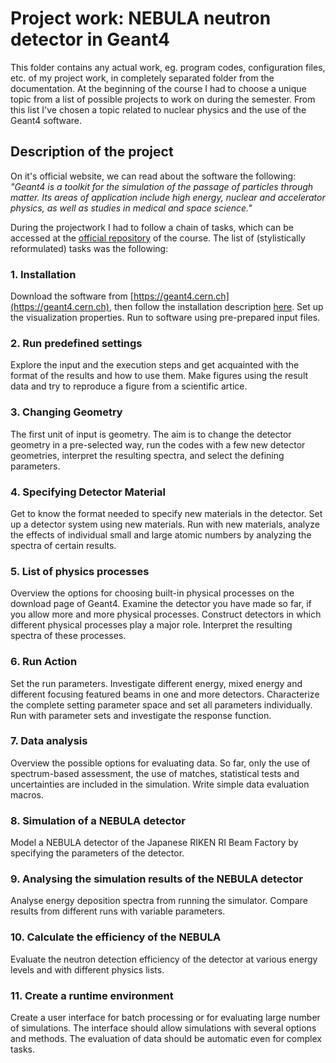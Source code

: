 # Project work: NEBULA neutron detector in Geant4
This folder contains any actual work, eg. program codes, configuration files, etc. of my project work, in completely separated folder from the documentation. At the beginning of the course I had to choose a unique topic from a list of possible projects to work on during the semester. From this list I've chosen a topic related to nuclear physics and the use of the Geant4 software.

## Description of the project
On it's official website, we can read about the software the following: *"Geant4 is a toolkit for the simulation of the passage of particles through matter. Its areas of application include high energy, nuclear and accelerator physics, as well as studies in medical and space science."*

During the projectwork I had to follow a chain of tasks, which can be accessed at the [official repository](https://github.com/sdam-elte/modellinglab2019/tree/master/nuclear_physics_geant4) of the course. The list of (stylistically reformulated) tasks was the following:

### 1. Installation
Download the software from [https://geant4.cern.ch](https://geant4.cern.ch), then follow the installation description [here](https://geant4-userdoc.web.cern.ch/UsersGuides/InstallationGuide/html/). Set up the visualization properties. Run to software using pre-prepared input files. 

### 2. Run predefined settings
Explore the input and the execution steps and get acquainted with the format of the results and how to use them.  Make figures using the result data and try to reproduce a figure from a scientific artice. 

### 3. Changing Geometry
The first unit of input is geometry. The aim is to change the detector geometry in a pre-selected way, run the codes with a few new detector geometries, interpret the resulting spectra, and select the defining parameters.

### 4. Specifying Detector Material
Get to know the format needed to specify new materials in the detector. Set up a detector system using new materials. Run with new materials, analyze the effects of individual small and large atomic numbers by analyzing the spectra of certain results.

### 5. List of physics processes
Overview the options for choosing built-in physical processes on the download page of Geant4. Examine the detector you have made so far, if you allow more and more physical processes. Construct detectors in which different physical processes play a major role. Interpret the resulting spectra of these processes.

### 6. Run Action
Set the run parameters. Investigate different energy, mixed energy and different focusing featured beams in one and more detectors. Characterize the complete setting parameter space and set all parameters individually. Run with parameter sets and investigate the response function.

### 7. Data analysis
Overview the possible options for evaluating data. So far, only the use of spectrum-based assessment, the use of matches, statistical tests and uncertainties are included in the simulation. Write simple data evaluation macros.

### 8. Simulation of a NEBULA detector
Model a NEBULA detector of the Japanese RIKEN RI Beam Factory by specifying the parameters of the detector.

### 9. Analysing the simulation results of the NEBULA detector
Analyse energy deposition spectra from running the simulator. Compare results from different runs with variable parameters.

### 10. Calculate the efficiency of the NEBULA
Evaluate the neutron detection efficiency of the detector at various energy levels and with different physics lists.

### 11. Create a runtime environment
Create a user interface for batch processing or for evaluating large number of simulations. The interface should allow simulations with several options and methods. The evaluation of data should be automatic even for complex tasks.

